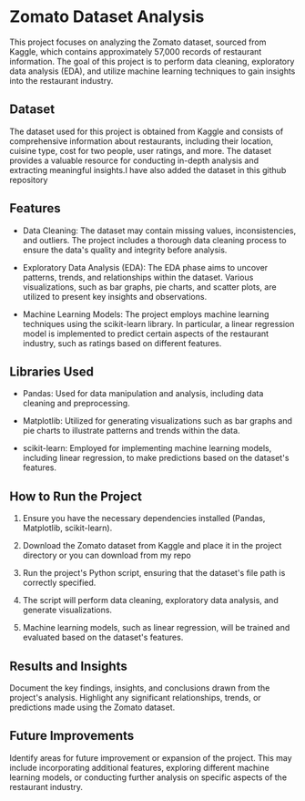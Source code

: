 # Zomato Dataset Analysis

This project focuses on analyzing the Zomato dataset, sourced from Kaggle, which contains approximately 57,000 records of restaurant information. The goal of this project is to perform data cleaning, exploratory data analysis (EDA), and utilize machine learning techniques to gain insights into the restaurant industry.

## Dataset

The dataset used for this project is obtained from Kaggle and consists of comprehensive information about restaurants, including their location, cuisine type, cost for two people, user ratings, and more. The dataset provides a valuable resource for conducting in-depth analysis and extracting meaningful insights.I have also added the dataset in this github repository

## Features

- Data Cleaning: The dataset may contain missing values, inconsistencies, and outliers. The project includes a thorough data cleaning process to ensure the data's quality and integrity before analysis.

- Exploratory Data Analysis (EDA): The EDA phase aims to uncover patterns, trends, and relationships within the dataset. Various visualizations, such as bar graphs, pie charts, and scatter plots, are utilized to present key insights and observations.

- Machine Learning Models: The project employs machine learning techniques using the scikit-learn library. In particular, a linear regression model is implemented to predict certain aspects of the restaurant industry, such as ratings based on different features.

## Libraries Used

- Pandas: Used for data manipulation and analysis, including data cleaning and preprocessing.

- Matplotlib: Utilized for generating visualizations such as bar graphs and pie charts to illustrate patterns and trends within the data.

- scikit-learn: Employed for implementing machine learning models, including linear regression, to make predictions based on the dataset's features.

## How to Run the Project

1. Ensure you have the necessary dependencies installed (Pandas, Matplotlib, scikit-learn).

2. Download the Zomato dataset from Kaggle and place it in the project directory or you can download from my repo

3. Run the project's Python script, ensuring that the dataset's file path is correctly specified.

4. The script will perform data cleaning, exploratory data analysis, and generate visualizations.

5. Machine learning models, such as linear regression, will be trained and evaluated based on the dataset's features.

## Results and Insights

Document the key findings, insights, and conclusions drawn from the project's analysis. Highlight any significant relationships, trends, or predictions made using the Zomato dataset.

## Future Improvements

Identify areas for future improvement or expansion of the project. This may include incorporating additional features, exploring different machine learning models, or conducting further analysis on specific aspects of the restaurant industry.

